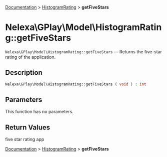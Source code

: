 [Documentation](../../README.md) > [HistogramRating](README.md) > **getFiveStars**

# Nelexa\GPlay\Model\HistogramRating::getFiveStars
`Nelexa\GPlay\Model\HistogramRating::getFiveStars` — Returns the five-star rating of the application.

## Description
```php
Nelexa\GPlay\Model\HistogramRating::getFiveStars ( void ) : int
```

## Parameters
This function has no parameters.

## Return Values
five star rating app

[Documentation](../../README.md) > [HistogramRating](README.md) > **getFiveStars**
